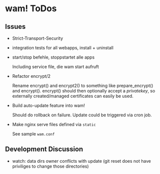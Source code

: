 wam! ToDos
==========

## Issues

* Strict-Transport-Security

* integration tests for all webapps, install + uninstall

* start/stop befehle, stoppstartet alle apps

  Including service file, die wam start aufruft

* Refactor encrypt/2

  Rename encrypt() and encrypt2() to something like prepare\_encrypt() and encrypt(). encrypt()
  should then optionally accept a *privatekey*, so externally created/managed certificates can
  easily be used.

* Build auto-update feature into wam!

  Should do rollback on failure. Update could be triggered via cron job.

* Make nginx serve files defined via `static`

  See sample `wam.conf`

## Development Discussion

* watch: data dirs owner conflicts with update (git reset does not have priviliges to change
  those directories)
